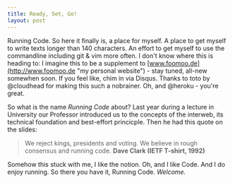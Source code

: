```yaml
---
title: Ready, Set, Go!
layout: post
---
```


Running Code. So here it finally is, a place for myself. A place to get myself to write texts longer than 140 characters.
An effort to get myself to use the commandline including git & vim more often. 
I don't know where this is heading to: I imagine this to be a supplement to [www.foomoo.de](http://www.foomoo.de "my personal website") - stay tuned, all-new somewhen soon.
If you feel like, chim in via Disqus. Thanks to toto by @cloudhead for making this such a nobrainer. Oh, and @heroku - you're great.

So what is the name *Running Code* about? Last year during a lecture in University our Professor introduced us to the concepts of the interweb, its technical foundation and best-effort princicple.
Then he had this quote on the slides:

> We reject kings, presidents and voting. We believe in rough consensus and running code.
> **Dave Clark (IETF T-shirt, 1992)**

Somehow this stuck with me, I like the notion.
Oh, and I like Code. And I do enjoy running. So there you have it, Running Code.
*Welcome.*
